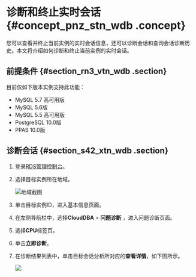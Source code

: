 # 诊断和终止实时会话 {#concept_pnz_stn_wdb .concept}

您可以查看并终止当前实例的实时会话信息，还可以诊断会话和查询会话诊断历史。本文将介绍如何诊断和终止当前实例的实时会话。

## 前提条件 {#section_rn3_vtn_wdb .section}

目前仅如下版本实例支持此功能：

-   MySQL 5.7 高可用版
-   MySQL 5.6版
-   MySQL 5.5 高可用版
-   PostgreSQL 10.0版
-   PPAS 10.0版

## 诊断会话 {#section_s42_xtn_wdb .section}

1.  登录[RDS管理控制台](https://rds.console.aliyun.com/)。
2.  选择目标实例所在地域。

    ![地域截图](http://static-aliyun-doc.oss-cn-hangzhou.aliyuncs.com/assets/img/7882/154745973637169_zh-CN.png)

3.  单击目标实例ID，进入基本信息页面。
4.  在左侧导航栏中，选择**CloudDBA** \> **问题诊断** ，进入问题诊断页面。
5.  选择**CPU**标签页。
6.  单击**立即诊断**。
7.  在诊断结果列表中，单击目标会话分析所对应的**查看详情**，如下图所示。

    ![](http://static-aliyun-doc.oss-cn-hangzhou.aliyuncs.com/assets/img/7904/15474597363061_zh-CN.png)


